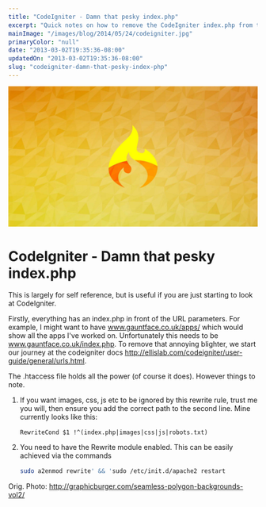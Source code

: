 ```yaml
---
title: "CodeIgniter - Damn that pesky index.php"
excerpt: "Quick notes on how to remove the CodeIgniter index.php from the urls when hosted on an Apache server."
mainImage: "/images/blog/2014/05/24/codeigniter.jpg"
primaryColor: "null"
date: "2013-03-02T19:35:36-08:00"
updatedOn: "2013-03-02T19:35:36-08:00"
slug: "codeigniter-damn-that-pesky-index-php"
---
```

![Key art for blog post "CodeIgniter - Damn that pesky index.php "](/images/blog/2014/05/24/codeigniter.jpg)

# CodeIgniter - Damn that pesky index.php

This is largely for self reference, but is useful if you are just starting to look at CodeIgniter.

Firstly, everything has an index.php in front of the URL parameters. For example, I might want to have www.gauntface.co.uk/apps/ which would show all the apps I've worked on. Unfortunately this needs to be www.gauntface.co.uk/index.php. To remove that annoying blighter, we start our journey at the codeigniter docs <http://ellislab.com/codeigniter/user-guide/general/urls.html>.

The .htaccess file holds all the power (of course it does). However things to note.

  1.  If you want images, css, js etc to be ignored by this rewrite rule, trust me you will, then ensure you add the correct path to the second line. Mine currently looks like this:

      ```
      RewriteCond $1 !^(index.php|images|css|js|robots.txt)
      ```
  2.  You need to have the Rewrite module enabled. This can be easily achieved via the commands

      ```bash
      sudo a2enmod rewrite' && 'sudo /etc/init.d/apache2 restart
      ```

Orig. Photo: <http://graphicburger.com/seamless-polygon-backgrounds-vol2/>